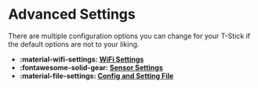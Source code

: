 # Advanced Settings

There are multiple configuration options you can change for your T-Stick if the default options are not to your liking.

- __:material-wifi-settings: [WiFi Settings](./wireless-settings.md)__
- __:fontawesome-solid-gear: [Sensor Settings](./advanced-settings.md)__
- __:material-file-settings: [Config and Setting File](./json-settings.md)__
